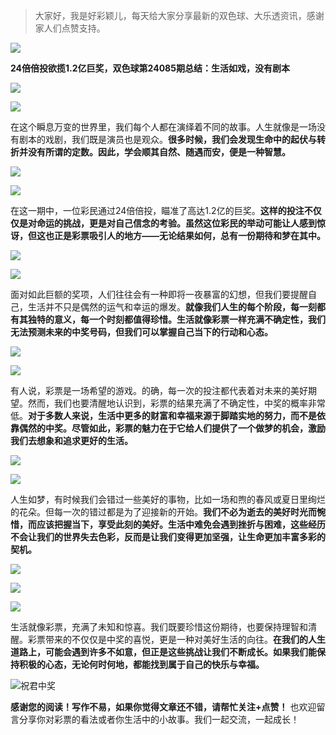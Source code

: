 > 大家好，我是好彩颖儿，每天给大家分享最新的双色球、大乐透资讯，感谢家人们点赞支持。

![](https://cdn.jsdelivr.net/gh/wangwenjie1314/PicCDN/2024-7-11/1720660897499-image.png)

**24倍倍投欲揽1.2亿巨奖，双色球第24085期总结：生活如戏，没有剧本**

![](https://cdn.jsdelivr.net/gh/wangwenjie1314/PicCDN/2024-7-25/1721879047256-image.png)

![](https://cdn.jsdelivr.net/gh/wangwenjie1314/PicCDN/2024-7-25/1721879087524-image.png)


在这个瞬息万变的世界里，我们每个人都在演绎着不同的故事。人生就像是一场没有剧本的戏剧，我们既是演员也是观众。**很多时候，我们会发现生命中的起伏与转折并没有所谓的定数。因此，学会顺其自然、随遇而安，便是一种智慧。**


![](https://cdn.jsdelivr.net/gh/wangwenjie1314/PicCDN/2024-7-25/1721879124411-image.png)

![](https://cdn.jsdelivr.net/gh/wangwenjie1314/PicCDN/2024-7-25/1721879131730-image.png)



在这一期中，一位彩民通过24倍倍投，瞄准了高达1.2亿的巨奖。**这样的投注不仅仅是对命运的挑战，更是对自己信念的考验。虽然这位彩民的举动可能让人感到惊讶，但这也正是彩票吸引人的地方——无论结果如何，总有一份期待和梦在其中。**


![](https://cdn.jsdelivr.net/gh/wangwenjie1314/PicCDN/2024-7-25/1721879160918-image.png)


![](https://cdn.jsdelivr.net/gh/wangwenjie1314/PicCDN/2024-7-25/1721879217365-image.png)



面对如此巨额的奖项，人们往往会有一种即将一夜暴富的幻想，但我们要提醒自己，生活并不只是偶然的运气和幸运的爆发。**就像我们人生的每个阶段，每一刻都有其独特的意义，每一个时刻都值得珍惜。生活就像彩票一样充满不确定性，我们无法预测未来的中奖号码，但我们可以掌握自己当下的行动和心态。**


![](https://cdn.jsdelivr.net/gh/wangwenjie1314/PicCDN/2024-7-25/1721879230793-image.png)

![](https://cdn.jsdelivr.net/gh/wangwenjie1314/PicCDN/2024-7-25/1721879224602-image.png)


有人说，彩票是一场希望的游戏。的确，每一次的投注都代表着对未来的美好期望。然而，我们也要清醒地认识到，彩票的结果充满了不确定性，中奖的概率非常低。**对于多数人来说，生活中更多的财富和幸福来源于脚踏实地的努力，而不是依靠偶然的中奖。尽管如此，彩票的魅力在于它给人们提供了一个做梦的机会，激励我们去想象和追求更好的生活。**


![](https://cdn.jsdelivr.net/gh/wangwenjie1314/PicCDN/2024-7-25/1721879255267-image.png)

![](https://cdn.jsdelivr.net/gh/wangwenjie1314/PicCDN/2024-7-25/1721879244452-image.png)


人生如梦，有时候我们会错过一些美好的事物，比如一场和煦的春风或夏日里绚烂的花朵。但每一次的错过都是为了迎接新的开始。**我们不必为逝去的美好时光而惋惜，而应该把握当下，享受此刻的美好。生活中难免会遇到挫折与困难，这些经历不会让我们的世界失去色彩，反而是让我们变得更加坚强，让生命更加丰富多彩的契机。**


![](https://cdn.jsdelivr.net/gh/wangwenjie1314/PicCDN/2024-7-25/1721879310016-image.png)

![](https://cdn.jsdelivr.net/gh/wangwenjie1314/PicCDN/2024-7-25/1721879283811-image.png)


![](https://cdn.jsdelivr.net/gh/wangwenjie1314/PicCDN/2024-7-25/1721879318738-image.png)



生活就像彩票，充满了未知和惊喜。我们既要珍惜这份期待，也要保持理智和清醒。彩票带来的不仅仅是中奖的喜悦，更是一种对美好生活的向往。**在我们的人生道路上，可能会遇到许多不如意，但正是这些挑战让我们不断成长。如果我们能保持积极的心态，无论何时何地，都能找到属于自己的快乐与幸福。**

![祝君中奖](https://cdn.jsdelivr.net/gh/wangwenjie1314/PicCDN/2024-7-9/1720510380345-image.png)


**感谢您的阅读！写作不易，如果你觉得文章还不错，请帮忙关注+点赞！** 也欢迎留言分享你对彩票的看法或者你生活中的小故事。我们一起交流，一起成长！